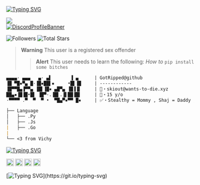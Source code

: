 [![Typing SVG](https://readme-typing-svg.herokuapp.com?duration=4000&color=F70000&lines=Bryon)](https://git.io/typing-svg)

![](https://komarev.com/ghpvc/?username=Ratsuyo&color=red)
<br>
[![DiscordProfileBanner](https://discord.c99.nl/widget/theme-4/942531932363817041.png)](https://discord.com)

<p align="left">
  <img alt="Followers" src="https://img.shields.io/github/followers/GotRipped?style=for-the-badge&logo=stylelint&color=red">
  <img alt="Total Stars" src="https://img.shields.io/github/stars/GotRipped?style=for-the-badge&logo=Streamlit&color=red">
</p>

> **Warning**
> This user is a registered sex offender
> > **Alert**
> This user needs to learn the following: *How to* ```pip install some bitches```
```md
▄▄▄▄· ▄▄▄   ▄· ▄▌       ▐ ▄      | GotRipped@github
▐█ ▀█▪▀▄ █·▐█▪██▌▪     •█▌▐█     | ------------
▐█▀▀█▄▐▀▀▄ ▐█▌▐█▪ ▄█▀▄ ▐█▐▐▌     | 📧・skiout@wants-to-die.xyz
██▄▪▐█▐█•█▌ ▐█▀·.▐█▌.▐▌██▐█▌     | 📝・15 y/o
·▀▀▀▀ .▀  ▀  ▀ •  ▀█▄▀▪▀▀ █▪     | ✅・Stealthy = Mommy , Shaj = Daddy , Dreamy = sexy , Hunolog = pro haxor + pls no mad anymore at me UwU , ui = my sex slave , Rayan = stepdaddy, Fabio = Sexy + Hot , TrixTM = blacc

├── Language
│   ├── .Py
│   ├── .Js
|   ├── .Go
|
└── <3 from Vichy
```
[![Typing SVG](https://readme-typing-svg.herokuapp.com?duration=4000&color=6D67F7&background=FFFFFF00&lines=Socials)](https://git.io/typing-svg)
  <p style="text-align: left;"align="left"><a href="https://discord.com/invite/termsofservice"><code><img alt="DMDGO's Server" height="20" src="https://www.naperville203.org/cms/lib/IL01904881/Centricity/Domain/1712/discord_metro_icon_by_destuert_dbtif5j-fullview.jpg"></code></a> <a href="https://www.instagram.com/lives2death/"><code><img alt="Skiout's Instagram" height="20" src="https://leesbevorderingindeklas.nl/wp-content/uploads/2020/11/Instagram-logo.png"></code></a> <a href="https://discord.gg/vcc"><code><img alt="Crime's Server" height="20" src="https://cdn.discordapp.com/avatars/982690490182946926/8418296a9209f22693cc1788a17076c5.png?size=1024"></code></a> <a href="https://t.me/phonelocked"><code><img alt="Skiout's Telegram" height="20" src="https://c.tenor.com/QPDizCpJetAAAAAj/%D1%82%D0%B5%D0%BB%D0%B5%D0%B3%D1%80%D0%B0%D0%BC-%D1%81%D0%BE%D0%BE%D0%B1%D1%89%D0%B5%D0%BD%D0%B8%D0%B5.png"></code></a></p> 

[![Typing SVG](https://readme-typing-svg.herokuapp.com?duration=2100&color=F7C433&lines=Have+something+to+say%3F;Without..;genuine+legally+accepted+proof%3F;Talk+to+my+dick.)](https://git.io/typing-svg)
